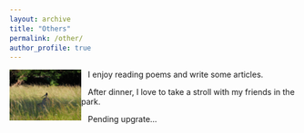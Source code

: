 ```yaml
---
layout: archive
title: "Others"
permalink: /other/
author_profile: true
---
```


<img align="left" src="../images/birds.png" width="25%" height="25%"  alt="birds"/>

&nbsp;&nbsp; I enjoy reading poems and write some articles.  

&nbsp;&nbsp; After dinner, I love to take a stroll with my friends in the park.  

&nbsp;&nbsp; Pending upgrate...




